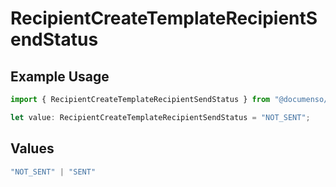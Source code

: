 # RecipientCreateTemplateRecipientSendStatus

## Example Usage

```typescript
import { RecipientCreateTemplateRecipientSendStatus } from "@documenso/sdk-typescript/models/operations";

let value: RecipientCreateTemplateRecipientSendStatus = "NOT_SENT";
```

## Values

```typescript
"NOT_SENT" | "SENT"
```